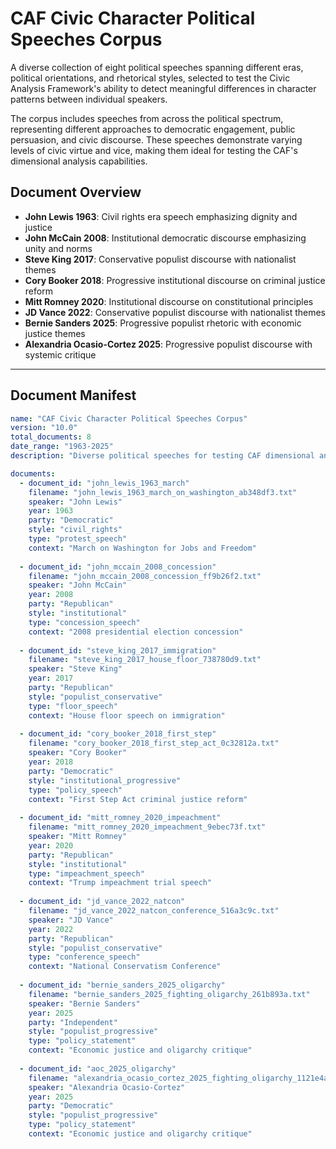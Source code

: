 # CAF Civic Character Political Speeches Corpus

A diverse collection of eight political speeches spanning different eras, political orientations, and rhetorical styles, selected to test the Civic Analysis Framework's ability to detect meaningful differences in character patterns between individual speakers.

The corpus includes speeches from across the political spectrum, representing different approaches to democratic engagement, public persuasion, and civic discourse. These speeches demonstrate varying levels of civic virtue and vice, making them ideal for testing the CAF's dimensional analysis capabilities.

## Document Overview

- **John Lewis 1963**: Civil rights era speech emphasizing dignity and justice
- **John McCain 2008**: Institutional democratic discourse emphasizing unity and norms
- **Steve King 2017**: Conservative populist discourse with nationalist themes
- **Cory Booker 2018**: Progressive institutional discourse on criminal justice reform
- **Mitt Romney 2020**: Institutional discourse on constitutional principles
- **JD Vance 2022**: Conservative populist discourse with nationalist themes
- **Bernie Sanders 2025**: Progressive populist rhetoric with economic justice themes
- **Alexandria Ocasio-Cortez 2025**: Progressive populist discourse with systemic critique

---

## Document Manifest

```yaml
name: "CAF Civic Character Political Speeches Corpus"
version: "10.0"
total_documents: 8
date_range: "1963-2025"
description: "Diverse political speeches for testing CAF dimensional analysis"

documents:
  - document_id: "john_lewis_1963_march"
    filename: "john_lewis_1963_march_on_washington_ab348df3.txt"
    speaker: "John Lewis"
    year: 1963
    party: "Democratic"
    style: "civil_rights"
    type: "protest_speech"
    context: "March on Washington for Jobs and Freedom"
  
  - document_id: "john_mccain_2008_concession"
    filename: "john_mccain_2008_concession_ff9b26f2.txt"
    speaker: "John McCain"
    year: 2008
    party: "Republican"
    style: "institutional"
    type: "concession_speech"
    context: "2008 presidential election concession"
  
  - document_id: "steve_king_2017_immigration"
    filename: "steve_king_2017_house_floor_738780d9.txt"
    speaker: "Steve King"
    year: 2017
    party: "Republican"
    style: "populist_conservative"
    type: "floor_speech"
    context: "House floor speech on immigration"
  
  - document_id: "cory_booker_2018_first_step"
    filename: "cory_booker_2018_first_step_act_0c32812a.txt"
    speaker: "Cory Booker"
    year: 2018
    party: "Democratic"
    style: "institutional_progressive"
    type: "policy_speech"
    context: "First Step Act criminal justice reform"
  
  - document_id: "mitt_romney_2020_impeachment"
    filename: "mitt_romney_2020_impeachment_9ebec73f.txt"
    speaker: "Mitt Romney"
    year: 2020
    party: "Republican"
    style: "institutional"
    type: "impeachment_speech"
    context: "Trump impeachment trial speech"
  
  - document_id: "jd_vance_2022_natcon"
    filename: "jd_vance_2022_natcon_conference_516a3c9c.txt"
    speaker: "JD Vance"
    year: 2022
    party: "Republican"
    style: "populist_conservative"
    type: "conference_speech"
    context: "National Conservatism Conference"
  
  - document_id: "bernie_sanders_2025_oligarchy"
    filename: "bernie_sanders_2025_fighting_oligarchy_261b893a.txt"
    speaker: "Bernie Sanders"
    year: 2025
    party: "Independent"
    style: "populist_progressive"
    type: "policy_statement"
    context: "Economic justice and oligarchy critique"
  
  - document_id: "aoc_2025_oligarchy"
    filename: "alexandria_ocasio_cortez_2025_fighting_oligarchy_1121e4ae.txt"
    speaker: "Alexandria Ocasio-Cortez"
    year: 2025
    party: "Democratic"
    style: "populist_progressive"
    type: "policy_statement"
    context: "Economic justice and oligarchy critique"
```
